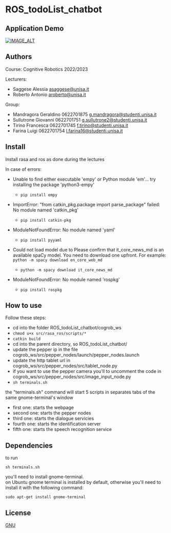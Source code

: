 # ROS_todoList_chatbot

## Application Demo
[![IMAGE_ALT](https://img.youtube.com/vi/aW27XjsQDg4/0.jpg)](https://www.youtube.com/watch?v=aW27XjsQDg4)

## Authors
Course: Cognitive Robotics 2022/2023
 
Lecturers: 
* Saggese Alessia    asaggese@unisa.it
* Roberto Antonio	 aroberto@unisa.it
 
Group:
* Mandragora Geraldino 0622701875    g.mandragora@studenti.unisa.it
* Sullutrone Giovanni  0622701751    g.sullutrone2@studenti.unisa.it
* Tirino Francesca     0622701745    f.tirino@studenti.unisa.it
* Farina Luigi         0622701754    l.farina16@studenti.unisa.it

## Install
Install rasa and ros as done during the lectures 

In case of errors:

* Unable to find either executable 'empy' or Python module 'em'...  try installing the package 'python3-empy'

  * ```pip install empy ```

* ImportError: "from catkin_pkg.package import parse_package" failed: No module named 'catkin_pkg'

  * ```pip install catkin-pkg``` 
  

* ModuleNotFoundError: No module named 'yaml'

  * ```pip install pyyaml``` 

* Could not load model due to Please confirm that it_core_news_md is an available spaCy model. You need to download one upfront. For example:
```python -m spacy download en_core_web_md``` 
  * ```python -m spacy download it_core_news_md``` 
* ModuleNotFoundError: No module named 'rospkg'
  * ```pip install rospkg``` 

## How to use
Follow these steps:
* cd into the folder ROS_todoList_chatbot/cogrob_ws
* ```chmod u+x src/rasa_ros/scripts/*``` 
* ```catkin build``` 
* cd into the parent directory, so ROS_todoList_chatbot/
* update the pepper ip in the file cogrob_ws/src/pepper_nodes/launch/pepper_nodes.launch
* update the http tablet url in cogrob_ws/src/pepper_nodes/src/tablet_node.py
* if you want to use the pepper camera you'll to uncomment the code in cogrob_ws/src/pepper_nodes/src/image_input_node.py 
* ```sh terminals.sh``` 

the "terminals.sh" command will start 5 scripts in separates tabs of the same gnome-terminal's window

* first one: starts the webpage 
* second one: starts the pepper nodes
* third one: starts the dialogue servicies
* fourth one: starts the identification server
* fifth one: starts the speech recognition service

## Dependencies

to run 
```console
sh terminals.sh 
```
you'll need to install gnome-terminal.<br />
on Ubuntu gnome terminal is installed by default, otherwise you'll need to install it with the following command:<br />

```console
sudo apt-get install gnome-terminal
```

## License
[GNU](https://choosealicense.com/licenses/gpl-3.0/)
